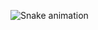 ![Snake animation](https://github.com/GTesch07/GTesch07/blob/output/github-contribution-grid-snake.svg)

